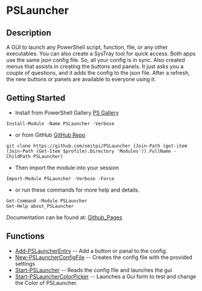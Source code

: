 # PSLauncher
 
## Description
A GUI to launch any PowerShell script, function, file, or any other executables. You can also create a SysTray tool for quick access. Both apps use the same json config file. So, all your config is in sync.
    Also created menus that assists in creating the buttons and panels. It just asks you a couple of questions, and it adds the config to the json file. After a refresh, the new buttons or panels are available to everyone using it.
 
## Getting Started
- Install from PowerShell Gallery [PS Gallery](https://www.powershellgallery.com/packages/PSLauncher)
```
Install-Module -Name PSLauncher -Verbose
```
- or from GitHub [GitHub Repo](https://github.com/smitpi/PSLauncher)
```
git clone https://github.com/smitpi/PSLauncher (Join-Path (get-item (Join-Path (Get-Item $profile).Directory 'Modules')).FullName -ChildPath PSLauncher)
```
- Then import the module into your session
```
Import-Module PSLauncher -Verbose -Force
```
- or run these commands for more help and details.
```
Get-Command -Module PSLauncher
Get-Help about_PSLauncher
```
Documentation can be found at: [Github_Pages](https://smitpi.github.io/PSLauncher)
 
## Functions
- [Add-PSLauncherEntry](https://smitpi.github.io/PSLauncher/#Add-PSLauncherEntry) -- Add a button or panal to the config.
- [New-PSLauncherConfigFile](https://smitpi.github.io/PSLauncher/#New-PSLauncherConfigFile) -- Creates the config file with the provided settings
- [Start-PSLauncher](https://smitpi.github.io/PSLauncher/#Start-PSLauncher) -- Reads the config file and launches the gui
- [Start-PSLauncherColorPicker](https://smitpi.github.io/PSLauncher/#Start-PSLauncherColorPicker) -- Launches a Gui form to test and change the Color of PSLauncher.
